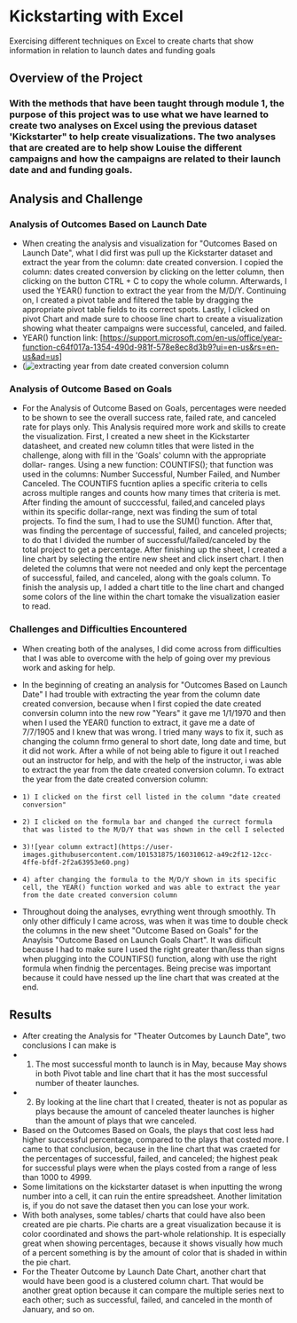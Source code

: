 # Kickstarting with Excel
Exercising different techniques on Excel to create charts that show information in relation to launch dates and funding goals

## Overview of the Project
### With the methods that have been taught through module 1, the purpose of this project was to use what we have learned to create two analyses on Excel using the previous dataset 'Kickstarter" to help create visualizations. The two analyses that are created are to help show Louise the different campaigns and how the campaigns are related to their launch date and and funding goals.
## Analysis and Challenge 
### Analysis of Outcomes Based on Launch Date
- When creating the analysis and visualization for "Outcomes Based on Launch Date", what I did first was pull up the Kickstarter dataset and extract the year from the column: date created conversion. I copied the column: dates created conversion by clicking on the letter column, then clicking on the button CTRL + C to copy the whole column. Afterwards, I used the YEAR() function to extract the year from the M/D/Y. Continuing on, I created a pivot table and filtered the table by dragging the appropriate pivot table fields to its correct spots. Lastly, I clicked on pivot Chart and made sure to choose line chart to create a visualization showing what theater campaigns were successful, canceled, and failed.  
- YEAR() function link: [https://support.microsoft.com/en-us/office/year-function-c64f017a-1354-490d-981f-578e8ec8d3b9?ui=en-us&rs=en-us&ad=us]
- (![extracting year from date created conversion column](https://user-images.githubusercontent.com/101531875/160308282-61661fef-9ac8-4eff-9b90-2e280b254bdd.png)
### Analysis of Outcome Based on Goals
- For the Analysis of Outcome Based on Goals, percentages were needed to be shown to see the overall success rate, failed rate, and canceled rate for plays only. This Analysis required more work and skills to create the visualization. First, I created a new sheet in the Kickstarter datasheet, and created new column titles that were listed in the challenge, along with fill in the 'Goals' column with the appropriate dollar- ranges. Using a new function: COUNTIFS(); that function was used in the columns: Number Successful, Number Failed, and Number Canceled. The COUNTIFS fucntion aplies a specific criteria to cells across multiple ranges and counts how many times that criteria is met. After finding the amount of succcessful, failed,and canceled plays within its specific dollar-range, next was finding the sum of total projects. To find the sum, I had to use the SUM() function. After that, was finding the percentage of successful, failed, and canceled projects; to do that I divided the number of successful/failed/canceled by the total project to get a percentage. After finishing up the sheet, I created a line chart by selecting the entire new sheet and click insert chart. I then deleted the columns that were not needed and only kept the percentage of successful, failed, and canceled, along with the goals column. To finish the analysis up, I added a chart title to the line chart and changed some colors of the line within the chart tomake the visualization easier to read.
 ### Challenges and Difficulties Encountered
- When creating both of the analyses, I did come across from difficulties that I was able to overcome with the help of going over my previous work and asking for help. 

- In the beginning of creating an analysis for "Outcomes Based on Launch Date" I had trouble with extracting the year from the column date created conversion, because when I first copied the date created conversin column into the new row "Years" it gave me 1/1/1970 and then when I used the YEAR() function to extract, it gave me a date of 7/7/1905 and I knew that was wrong. I tried many ways to fix it, such as changing the column frmo general to short date, long date and time, but it did not work. After a while of not being able to figure it out I reached out an instructor for help, and with the help of the instructor, i was able to extract the year from the date created conversion column. To extract the year from the date created conversion column:
-     1) I clicked on the first cell listed in the column "date created conversion"
-     2) I clicked on the formula bar and changed the currect formula that was listed to the M/D/Y that was shown in the cell I selected
-     3)![year column extract](https://user-images.githubusercontent.com/101531875/160310612-a49c2f12-12cc-4ffe-bfdf-2f2a63953e60.png)
-     4) after changing the formula to the M/D/Y shown in its specific cell, the YEAR() function worked and was able to extract the year from the date created conversion column

- Throughout doing the analyses, evrything went through smoothly. Th only other difficuly I came across, was when it was time to double check the columns in the new sheet "Outcome Based on Goals" for the Anaylsis "Outcome Based on Launch Goals Chart". It was diificult because I had to make sure I used the right greater than/less than signs when plugging into the COUNTIFS() function, along with use the right formula when findnig the percentages. Being precise was important because it could have nessed up the line chart that was created at the end.
## Results
- After creating the Analysis for "Theater Outcomes by Launch Date", two conclusions I can make is
-   1) The most successful month to launch is in May, because May shows in both Pivot table and line chart that it has the most successful number of theater launches.
-   2) By looking at the line chart that I created, theater is not as popular as plays because the amount of canceled theater launches is higher than the amount of plays that wre canceled.
-  Based on the Outcomes Based on Goals, the plays that cost less had higher successful percentage, compared to the plays that costed more. I came to that conclusion, because in the line chart that was craeted for the percentages of successful, failed, and canceled; the highest peak for successful plays were when the plays costed from a range of less than 1000 to 4999. 
-  Some limitations on the kickstarter dataset is when inputting the wrong number into a cell, it can ruin the entire spreadsheet. Another limitation is, if you do not save the dataset then you can lose your work.
-  With both analyses, some tables/ charts that could have also been created are pie charts. Pie charts are a great visualization because it is color coordinated and shows the part-whole relationship. It is especially great when showing percentages, because it shows visually how much of a percent something is by the amount of color that is shaded in within the pie chart. 
-   For the Theater Outcome by Launch Date Chart, another chart that would have been good is a clustered column chart. That would be another great option because it can compare the multiple series next to each other; such as successful, failed, and canceled in the month of January, and so on.
